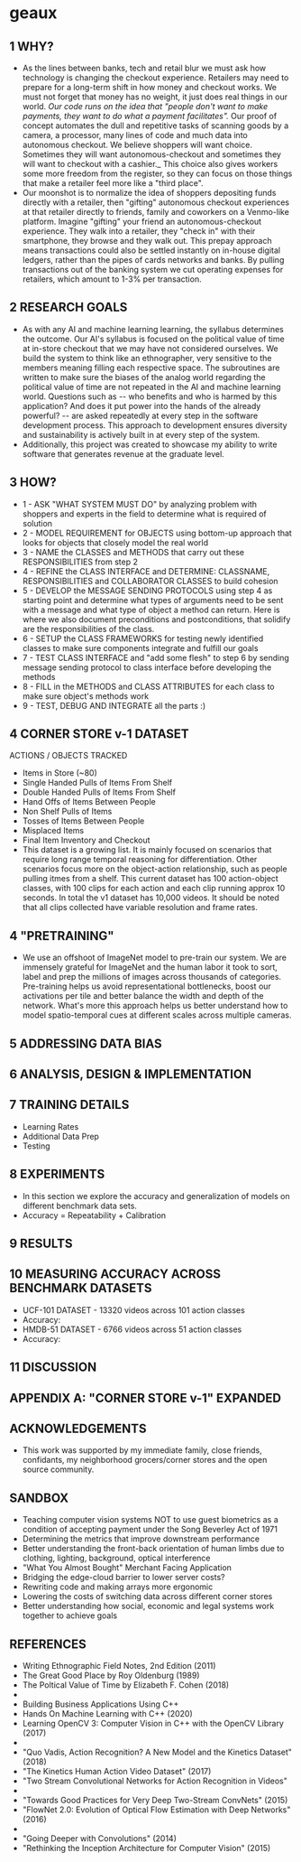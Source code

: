 # geaux

## 1 WHY?

* As the lines between banks, tech and retail blur we must ask how technology is changing the checkout experience.  Retailers may need to prepare for a long-term shift in how money and checkout works. We must not forget that money has no weight, it just does real things in our world.  _Our code runs on the idea that "people don't want to make payments, they want to do what a payment facilitates"._ Our proof of concept automates the dull and repetitive tasks of scanning goods by a camera, a processor, many lines of code and much data into autonomous checkout.  We believe shoppers will want choice.  Sometimes they will want autonomous-checkout and sometimes they will want to checkout with a cashier._  This choice also gives workers some more freedom from the register, so they can focus on those things that make a retailer feel more like a "third place".  
* Our moonshot is to normalize the idea of shoppers depositing funds directly with a retailer, then "gifting" autonomous checkout experiences at that retailer directly to friends, family and coworkers on a Venmo-like platform.  Imagine "gifting" your friend an autonomous-checkout experience. They walk into a retailer, they "check in" with their smartphone, they browse and they walk out. This prepay approach means transactions could also be settled instantly on in-house digital ledgers, rather than the pipes of cards networks and banks.  By pulling transactions out of the banking system we cut operating expenses for retailers, which amount to 1-3% per transaction.

## 2 RESEARCH GOALS

* As with any AI and machine learning learning, the syllabus determines the outcome.  Our AI's syllabus is focused on the political value of time at in-store checkout that we may have not considered ourselves.  We build the system to think like an ethnographer, very sensitive to the members meaning filling each respective space.  The subroutines are written to make sure the biases of the analog world regarding the political value of time are not repeated in the AI and machine learning world.  Questions such as -- who benefits and who is harmed by this application?  And does it put power into the hands of the already powerful? -- are asked repeatedly at every step in the software development process.  This approach to development ensures diversity and sustainability is actively built in at every step of the system.
* Additionally, this project was created to showcase my ability to write software that generates revenue at the graduate level. 

## 3 HOW? 

* 1 - ASK "WHAT SYSTEM MUST DO" by analyzing problem with shoppers and experts in the field to determine what is required of solution
* 2 - MODEL REQUIREMENT for OBJECTS using bottom-up approach that looks for objects that closely model the real world
* 3 - NAME the CLASSES and METHODS that carry out these RESPONSIBILITIES from step 2 
* 4 - REFINE the CLASS INTERFACE and DETERMINE: CLASSNAME, RESPONSIBILITIES and COLLABORATOR CLASSES to build cohesion
* 5 - DEVELOP the MESSAGE SENDING PROTOCOLS using step 4 as starting point and determine what types of arguments need to be sent with a message and what type of object a method can return.  Here is where we also document preconditions and postconditions, that solidify are the responsibilities of the class. 
* 6 - SETUP the CLASS FRAMEWORKS for testing newly identified classes to make sure components integrate and fulfill our goals
* 7 - TEST CLASS INTERFACE and "add some flesh" to step 6 by sending message sending protocol to class interface before developing the methods
* 8 - FILL in the METHODS and CLASS ATTRIBUTES for each class to make sure object's methods work 
* 9 - TEST, DEBUG AND INTEGRATE all the parts :)

## 4 CORNER STORE v-1 DATASET

ACTIONS / OBJECTS TRACKED
  * Items in Store (~80)
  * Single Handed Pulls of Items From Shelf
  * Double Handed Pulls of Items From Shelf
  * Hand Offs of Items Between People
  * Non Shelf Pulls of Items
  * Tosses of Items Between People
  * Misplaced Items 
  * Final Item Inventory and Checkout
  * This dataset is a growing list.  It is mainly focused on scenarios that require long range temporal reasoning for differentiation.  Other scenarios focus more on the object-action relationship, such as people pulling itmes from a shelf. This current dataset has 100 action-object classes, with 100 clips for each action and each clip running approx 10 seconds. In total the v1 dataset has 10,000 videos. It should be noted that all clips collected have variable resolution and frame rates.

## 4 "PRETRAINING"

* We use an offshoot of ImageNet model to pre-train our system. We are immensely grateful for ImageNet and the human labor it took to sort, label and prep the millions of images across thousands of categories. Pre-training helps us avoid representational bottlenecks, boost our activations per tile and better balance the width and depth of the network.  What's more this approach helps us better understand how to model spatio-temporal cues at different scales across multiple cameras.

## 5 ADDRESSING DATA BIAS

## 6 ANALYSIS, DESIGN & IMPLEMENTATION 

## 7 TRAINING DETAILS

* Learning Rates 
* Additional Data Prep
* Testing

## 8 EXPERIMENTS

* In this section we explore the accuracy and generalization of models on different benchmark data sets. 
* Accuracy = Repeatability + Calibration

## 9 RESULTS

## 10 MEASURING ACCURACY ACROSS BENCHMARK DATASETS

* UCF-101 DATASET - 13320 videos across 101 action classes
* Accuracy:
* HMDB-51 DATASET - 6766 videos across 51 action classes
* Accuracy:

## 11 DISCUSSION

## APPENDIX A: "CORNER STORE v-1" EXPANDED

## ACKNOWLEDGEMENTS

* This work was supported by my immediate family, close friends, confidants, my neighborhood grocers/corner stores and the open source community. 

## SANDBOX

* Teaching computer vision systems NOT to use guest biometrics as a condition of accepting payment under the Song Beverley Act of 1971
* Determining the metrics that improve downstream performance
* Better understanding the front-back orientation of human limbs due to clothing, lighting, background, optical interference
* "What You Almost Bought" Merchant Facing Application
* Bridging the edge-cloud barrier to lower server costs?
* Rewriting code and making arrays more ergonomic
* Lowering the costs of switching data across different corner stores
* Better understanding how social, economic and legal systems work together to achieve goals

## REFERENCES

* Writing Ethnographic Field Notes, 2nd Edition (2011)
* The Great Good Place by Roy Oldenburg (1989)
* The Poltical Value of Time by Elizabeth F. Cohen (2018)
* 
* Building Business Applications Using C++
* Hands On Machine Learning with C++ (2020)
* Learning OpenCV 3: Computer Vision in C++ with the OpenCV Library (2017)
*
* "Quo Vadis, Action Recognition? A New Model and the Kinetics Dataset" (2018)
* "The Kinetics Human Action Video Dataset" (2017)
* "Two Stream Convolutional Networks for Action Recognition in Videos" 
* 
* "Towards Good Practices for Very Deep Two-Stream ConvNets" (2015)
* "FlowNet 2.0: Evolution of Optical Flow Estimation with Deep Networks" (2016)
* 
* "Going Deeper with Convolutions" (2014)
* "Rethinking the Inception Architecture for Computer Vision" (2015)
